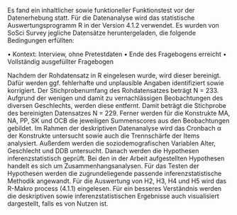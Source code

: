 Es fand ein inhaltlicher sowie funktioneller Funktionstest vor der Datenerhebung statt. Für die Datenanalyse wird das statistische Auswertungsprogramm R in der Version 4.1.2 verwendet. Es wurden von SoSci Survey jegliche Datensätze heruntergeladen, die folgende Bedingungen erfüllten:

•	Kontext: Interview, ohne Pretestdaten
•	Ende des Fragebogens erreicht
•	Vollständig ausgefüllter Fragebogen

Nachdem der Rohdatensatz in R eingelesen wurde, wird dieser bereinigt. Dafür werden ggf. fehlerhafte und unplausible Angaben identifiziert sowie korrigiert. Der Stichprobenumfang des Rohdatensatzes beträgt N = 233. Aufgrund der wenigen und damit zu vernachlässigen Beobachtungen des diversen Geschlechts, werden diese entfernt. Damit beträgt die Stichprobe des bereinigten Datensatzes N = 229. Ferner werden für die Konstrukte MA, NA, PP, SK und OCB die jeweiligen Summenscores aus den Beobachtungen gebildet. 
Im Rahmen der deskriptiven Datenanalyse wird das Cronbach α der Konstrukte untersucht sowie auch die Trennschärfe der Items analysiert. Außerdem werden die soziodemografischen Variablen Alter, Geschlecht und DDB untersucht. Danach werden die Hypothesen inferenzstatistisch geprüft. Bei den in der Arbeit aufgestellten Hypothesen handelt es sich um Zusammenhangsanalysen. 
Für das Testen der Hypothesen werden die zugrundeliegende passende inferenzstatistische Methodik angewandt. Für die Auswertung von H2, H3, H4 und H5 wird das R-Makro process (4.1.1) eingelesen. Für ein besseres Verständnis werden die deskriptiven sowie inferenzstatistischen Ergebnisse auch visualisiert dargestellt, falls es von Nutzen ist. 
